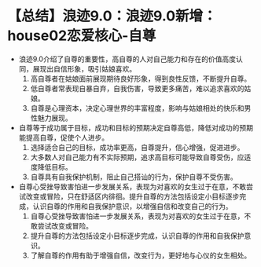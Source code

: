 # 【总结】浪迹9.0：浪迹9.0新增：house02恋爱核心-自尊

-   浪迹9.0介绍了自尊的重要性，高自尊的人对自己能力和存在的价值高度认同，展现出自信形象，吸引姑娘喜欢。
    1.  高自尊者在姑娘面前展现期待良好形象，得到良性反馈，不断提升自尊。
    2.  低自尊者常表现自暴自弃，自我伤害，导致更多痛苦，难以追求喜欢的姑娘。
    3.  自尊是心理资本，决定心理世界的丰富程度，影响与姑娘相处的快乐和男性魅力展现。
-   自尊等于成功属于目标，成功和目标的预期决定自尊高低，降低对成功的预期能提高自尊，促使个人进步。
    1.  选择适合自己的目标，成功率更高，自尊提升，信心增强，促进进步。
    2.  大多数人对自己能力有不实际预期，追求高目标可能导致自尊受伤，应适度降低目标。
    3.  自尊具有自我保护机制，阻止自己搭讪的行为，保护自尊不受伤害。
-   自尊心受挫导致害怕进一步发展关系，表现为对喜欢的女生过于在意，不敢尝试改变或冒险，只在舒适区内徘徊。提升自尊的方法包括设定小目标逐步完成，认识自尊的作用和自我保护意识，以增强自信和改变自己的行为。 
    1.  自尊心受挫导致害怕进一步发展关系，表现为对喜欢的女生过于在意，不敢尝试改变或冒险。
    2.  提升自尊的方法包括设定小目标逐步完成，认识自尊的作用和自我保护意识。
    3.  了解自尊的作用有助于增强自信，改变行为，更好地与心仪的女生相处。